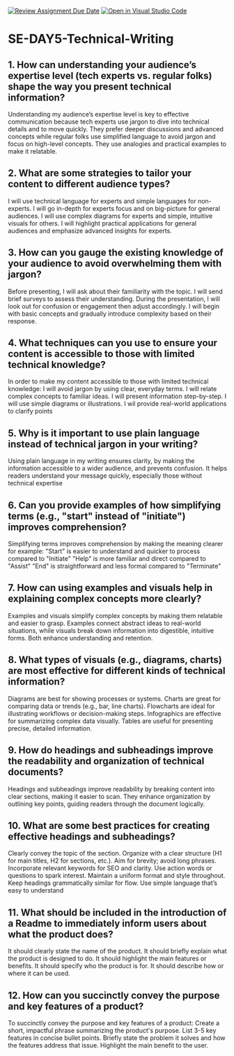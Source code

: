 [![Review Assignment Due Date](https://classroom.github.com/assets/deadline-readme-button-22041afd0340ce965d47ae6ef1cefeee28c7c493a6346c4f15d667ab976d596c.svg)](https://classroom.github.com/a/zsAR-pyY)
[![Open in Visual Studio Code](https://classroom.github.com/assets/open-in-vscode-2e0aaae1b6195c2367325f4f02e2d04e9abb55f0b24a779b69b11b9e10269abc.svg)](https://classroom.github.com/online_ide?assignment_repo_id=16323990&assignment_repo_type=AssignmentRepo)
# SE-DAY5-Technical-Writing
## 1. How can understanding your audience’s expertise level (tech experts vs. regular folks) shape the way you present technical information?

Understanding my audience’s expertise level is key to effective communication because tech experts use jargon to dive into technical details and to move quickly. They prefer deeper discussions and advanced concepts while regular folks use simplified language to avoid jargon and focus on high-level concepts. They use analogies and practical examples to make it relatable.


## 2. What are some strategies to tailor your content to different audience types?

I will use technical language for experts and simple languages for non-experts.
I will go in-depth for experts focus and on big-picture for general audiences.
I will use complex diagrams for experts and simple, intuitive visuals for others.
I will highlight practical applications for general audiences and emphasize advanced insights for experts.


## 3. How can you gauge the existing knowledge of your audience to avoid overwhelming them with jargon?

Before presenting, I will ask about their familiarity with the topic.
I will send brief surveys to assess their understanding.
During the presentation, I will look out for confusion or engagement then adjust accordingly.
I will begin with basic concepts and gradually introduce complexity based on their response.


## 4. What techniques can you use to ensure your content is accessible to those with limited technical knowledge?

In order to make my content accessible to those with limited technical knowledge:
I will avoid jargon by using clear, everyday terms.
I will relate complex concepts to familiar ideas.
I will present information step-by-step.
I will use simple diagrams or illustrations.
I wil provide real-world applications to clarify points


## 5. Why is it important to use plain language instead of technical jargon in your writing?

Using plain language in my writing ensures clarity,  by making the information accessible to a wider audience, and prevents confusion. It helps readers understand your message quickly, especially those without technical expertise


## 6. Can you provide examples of how simplifying terms (e.g., "start" instead of "initiate") improves comprehension?

Simplifying terms improves comprehension by making the meaning clearer for example:
"Start" is easier to understand and quicker to process compared to "Initiate"
"Help" is more familiar and direct compared to "Assist"
"End" is straightforward and less formal compared to "Terminate"


## 7. How can using examples and visuals help in explaining complex concepts more clearly?

Examples and visuals simplify complex concepts by making them relatable and easier to grasp. Examples connect abstract ideas to real-world situations, while visuals break down information into digestible, intuitive forms. Both enhance understanding and retention.


## 8. What types of visuals (e.g., diagrams, charts) are most effective for different kinds of technical information?

Diagrams are best for showing processes or systems.
Charts are great for comparing data or trends (e.g., bar, line charts).
Flowcharts are ideal for illustrating workflows or decision-making steps.
Infographics are effective for summarizing complex data visually.
Tables are useful for presenting precise, detailed information.


## 9. How do headings and subheadings improve the readability and organization of technical documents?

Headings and subheadings improve readability by breaking content into clear sections, making it easier to scan. They enhance organization by outlining key points, guiding readers through the document logically.


## 10. What are some best practices for creating effective headings and subheadings?

Clearly convey the topic of the section.
Organize with a clear structure (H1 for main titles, H2 for sections, etc.).
Aim for brevity; avoid long phrases.
Incorporate relevant keywords for SEO and clarity.
Use action words or questions to spark interest.
Maintain a uniform format and style throughout.
Keep headings grammatically similar for flow.
Use simple language that’s easy to understand


## 11. What should be included in the introduction of a Readme to immediately inform users about what the product does?

It should clearly state the name of the product.
It should briefly explain what the product is designed to do.
It should highlight the main features or benefits.
It should specify who the product is for.
It should describe how or where it can be used.


## 12. How can you succinctly convey the purpose and key features of a product?

To succinctly convey the purpose and key features of a product:
Create a short, impactful phrase summarizing the product's purpose.
List 3-5 key features in concise bullet points.
Briefly state the problem it solves and how the features address that issue.
Highlight the main benefit to the user.
